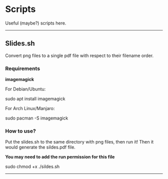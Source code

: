 # Scripts
Useful (maybe?) scripts here.

---

## Slides.sh

Convert png files to a single pdf file with respect to their filename order.

### Requirements

**imagemagick**

For Debian/Ubuntu:
  
  sudo apt install imagemagick
  
For Arch Linux/Manjaro:

  sudo pacman -S imagemagick

### How to use?

Put the slides.sh to the same directory with png files, then run it! Then it would generate the sildes.pdf file.

**You may need to add the run permission for this file**

  sudo chmod +x ./sildes.sh
  
---
